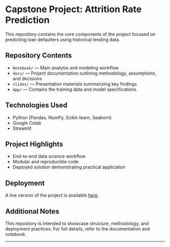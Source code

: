 #  Capstone Project: Attrition Rate Prediction

This repository contains the core components of the project focused on predicting loan defaulters using historical lending data.

##  Repository Contents

- `Notebook/` — Main analysis and modeling workflow
- `docs/` — Project documentation outlining methodology, assumptions, and decisions
- `slides/` — Presentation materials summarizing key findings
- `App/` — Contains the training data and model specifications.

##  Technologies Used

- Python (Pandas, NumPy, Scikit-learn, Seaborn)
- Google Colab
- Streamlit
  

##  Project Highlights

- End-to-end data science workflow
- Modular and reproducible code
- Deployed solution demonstrating practical application

##  Deployment

A live version of the project is available [here](https://loandefaulting.streamlit.app/). 

##  Additional Notes

This repository is intended to showcase structure, methodology, and deployment practices. For full details, refer to the documentation and notebook.

---



